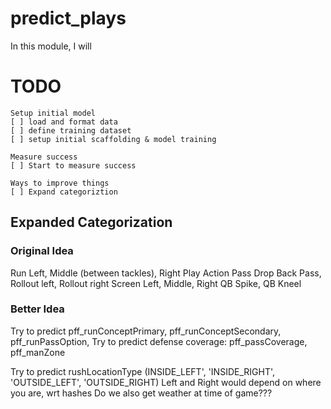 # predict_plays

In this module, I will 

# TODO
```
Setup initial model
[ ] load and format data
[ ] define training dataset
[ ] setup initial scaffolding & model training

Measure success
[ ] Start to measure success

Ways to improve things
[ ] Expand categoriztion
```

## Expanded Categorization
### Original Idea
Run Left, Middle (between tackles), Right
Play Action Pass
Drop Back Pass, Rollout left, Rollout right
Screen Left, Middle, Right
QB Spike, QB Kneel

### Better Idea
Try to predict pff_runConceptPrimary, pff_runConceptSecondary, pff_runPassOption, 
Try to predict defense coverage: pff_passCoverage, pff_manZone

Try to predict rushLocationType (INSIDE_LEFT', 'INSIDE_RIGHT', 'OUTSIDE_LEFT', 'OUTSIDE_RIGHT)
Left and Right would depend on where you are, wrt hashes
Do we also get weather at time of game???